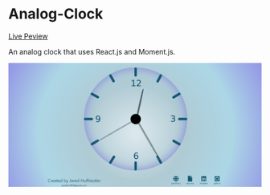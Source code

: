 # Analog-Clock

[Live Peview](https://obsessive-coder.github.io/Analog-Clock/ "Live Preview")

An analog clock that uses React.js and Moment.js.

[![](example.gif)](https://obsessive-coder.github.io/Analog-Clock/)
